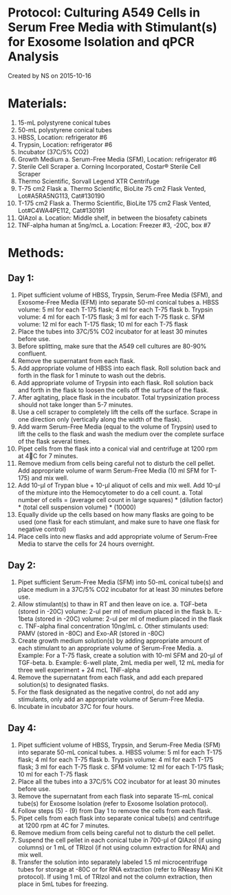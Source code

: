 Protocol: Culturing A549 Cells in Serum Free Media with Stimulant(s) for Exosome Isolation and qPCR Analysis
============================================================================================================

Created by NS on 2015-10-16

# Materials:

1. 15-mL polystyrene conical tubes
2. 50-mL polystyrene conical tubes
3. HBSS, Location: refrigerator #6
4. Trypsin, Location: refrigerator #6
5. Incubator (37C/5% CO2)
6. Growth Medium
   a. Serum-Free Media (SFM), Location: refrigerator #6
7. Sterile Cell Scraper
   a. Corning Incorporated, Costar® Sterile Cell Scraper
8. Thermo Scientific, Sorvall Legend XTR Centrifuge
9. T-75 cm2 Flask
   a. Thermo Scientific, BioLite 75 cm2 Flask Vented, Lot#A5RA5NG113, Cat#130190
10. T-175 cm2 Flask
   a. Thermo Scientific, BioLite 175 cm2 Flask Vented, Lot#C4WA4PE112, Cat#130191
11. QIAzol 
   a. Location: Middle shelf, in between the biosafety cabinets
12. TNF-alpha human at 5ng/mcL
   a. Location: Freezer #3, -20C, box #7

# Methods:

## Day 1:

1. Pipet sufficient volume of HBSS, Trypsin, Serum-Free Media (SFM), and Exosome-Free Media (EFM) into separate 50-ml conical tubes 
   a. HBSS volume: 5 ml for each T-175 flask; 4 ml for each T-75 flask
   b. Trypsin volume: 4 ml for each T-175 flask; 3 ml for each T-75 flask
   c. SFM volume: 12 ml for each T-175 flask; 10 ml for each T-75 flask
2. Place the tubes into 37C/5% CO2 incubator for at least 30 minutes before use.
3. Before splitting, make sure that the A549 cell cultures are 80-90% confluent.
4. Remove the supernatant from each flask.
5. Add appropriate volume of HBSS into each flask. Roll solution back and forth in the flask for 1 minute to wash out the debris.
6. Add appropriate volume of Trypsin into each flask. Roll solution back and forth in the flask to loosen the cells off the surface of the flask. 
7. After agitating, place flask in the incubator. Total trypsinization process should not take longer than 5-7 minutes.
8. Use a cell scraper to completely lift the cells off the surface. Scrape in one direction only (vertically along the width of the flask).
9. Add warm Serum-Free Media (equal to the volume of Trypsin) used to lift the cells to the flask and wash the medium over the complete surface of the flask several times.
10. Pipet cells from the flask into a conical vial and centrifuge at 1200 rpm at 4C for 7 minutes.
11. Remove medium from cells being careful not to disturb the cell pellet. Add appropriate volume of warm Serum-Free Media (10 ml SFM for T-175) and mix well.
12. Add 10-µl of Trypan blue + 10-µl aliquot of cells and mix well. Add 10-µl of the mixture into the Hemocytometer to do a cell count. 
   a. Total number of cells = (average cell count in large squares) * (dilution factor) * (total cell suspension volume) * (10000) 
13. Equally divide up the cells based on how many flasks are going to be used (one flask for each stimulant, and make sure to have one flask for negative control) 
14. Place cells into new flasks and add appropriate volume of Serum-Free Media to starve the cells for 24 hours overnight.

## Day 2:

1. Pipet sufficient Serum-Free Media (SFM) into 50-mL conical tube(s) and place medium in a 37C/5% CO2 incubator for at least 30 minutes before use.
2. Allow stimulant(s) to thaw in RT and then leave on ice. 
   a. TGF-beta (stored in -20C) volume: 2-ul per ml of medium placed in the flask
   b. IL-1beta (stored in -20C) volume: 2-ul per ml of medium placed in the flask
   c. TNF-alpha final concentration 10ng/mL
   c. Other stimulants used: PAMV (stored in -80C) and Exo-AR (stored in -80C)
3. Create growth medium solution(s) by adding appropriate amount of each stimulant to an appropriate volume of Serum-Free Media.
   a. Example: For a T-75 flask, create a solution with 10-ml SFM and 20-µl of TGF-beta.
   b. Example: 6-well plate, 2mL media per well, 12 mL media for three well experiment + 24 mcL TNF-alpha
4. Remove the supernatant from each flask, and add each prepared solution(s) to designated flasks.
5. For the flask designated as the negative control, do not add any stimulants, only add an appropriate volume of Serum-Free Media.
6. Incubate in incubator 37C for four hours.

## Day 4:

1. Pipet sufficient volume of HBSS, Trypsin, and Serum-Free Media (SFM) into separate 50-mL conical tubes.
   a. HBSS volume: 5 ml for each T-175 flask; 4 ml for each T-75 flask
   b. Trypsin volume: 4 ml for each T-175 flask; 3 ml for each T-75 flask
   c. SFM volume: 12 ml for each T-175 flask; 10 ml for each T-75 flask
2. Place all the tubes into a 37C/5% CO2 incubator for at least 30 minutes before use.
3. Remove the supernatant from each flask into separate 15-mL conical tube(s) for Exosome Isolation (refer to Exosome Isolation protocol).
4. Follow steps (5) - (9) from Day 1 to remove the cells from each flask. 
5. Pipet cells from each flask into separate conical tube(s) and centrifuge at 1200 rpm at 4C for 7 minutes.
6. Remove medium from cells being careful not to disturb the cell pellet.
7. Suspend the cell pellet in each conical tube in 700-µl of QIAzol (if using columns) or 1 mL of TRIzol (if not using column extraction for RNA) and mix well. 
8. Transfer the solution into separately labeled 1.5 ml microcentrifuge tubes for storage at -80C or for RNA extraction (refer to RNeasy Mini Kit protocol). If using 1 mL of TRIzol and not the column extraction, then place in 5mL tubes for freezing. 
